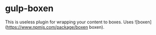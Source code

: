 # gulp-boxen

This is useless plugin for wrapping your content to boxes. Uses ![boxen](https://www.npmjs.com/package/boxen boxen).